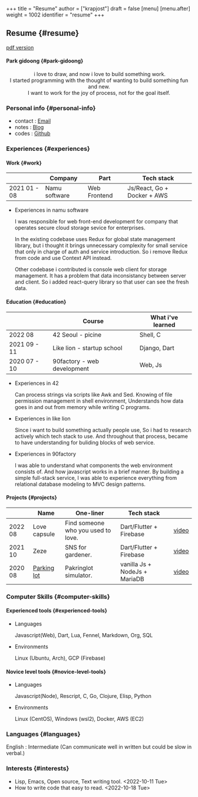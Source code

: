 +++
title = "Resume"
author = ["krapjost"]
draft = false
[menu]
  [menu.after]
    weight = 1002
    identifier = "resume"
+++

## Resume {#resume}

[pdf version](https://krapjost.github.io/resume_en.pdf)


#### Park gidoong {#park-gidoong}

<style>.org-center { margin-left: auto; margin-right: auto; text-align: center; }</style>

<div class="org-center">

<div class="verse">

&nbsp;i love to draw, and now i love to build something work.<br />
I started programming with the thought of wanting to build something fun and new.<br />
I want to work for the joy of process, not for the goal itself.<br />

</div>

</div>


### Personal info {#personal-info}

-   contact : [Email](mailto:krapjost@gmail.com)
-   notes : [Blog](https://krapjost.github.io/ko/posts)
-   codes : [Github](https://github.com/krapjost)


### Experiences {#experiences}


#### Work {#work}

|              | Company       | Part         | Tech stack                  |
|--------------|---------------|--------------|-----------------------------|
| 2021 01 - 08 | Namu software | Web Frontend | Js/React, Go + Docker + AWS |

<!--list-separator-->

-  Experiences in namu software

    I was responsible for web front-end development for company that operates secure cloud storage sevice for enterprises.

    In the existing codebase uses Redux for global state management library,
    but i thought it brings unnecessary complexity for small service that only in charge of auth and service introduction.
    So i remove Redux from code and use Context API instead.

    Other codebase i contributed is console web client for storage management.
    It has a problem that data inconsistancy between server and client.
    So i added react-query library so that user can see the fresh data.


#### Education {#education}

|              | Course                      | What i've learned |
|--------------|-----------------------------|-------------------|
| 2022 08      | 42 Seoul - picine           | Shell, C          |
| 2021 09 - 11 | Like lion - startup school  | Django, Dart      |
| 2020 07 - 10 | 90factory - web development | Web, Js           |

<!--list-separator-->

-  Experiences in 42

    Can process strings via scripts like Awk and Sed.
    Knowing of file permission management in shell environment,
    Understands how data goes in and out from memory while writing C programs.

<!--list-separator-->

-  Experiences in like lion

    Since i want to build something actually people use, So i had to research actively which tech stack to use.
    And throughout that process, became to have understanding for buliding blocks of web service.

<!--list-separator-->

-  Experiences in 90factory

    I was able to understand what components the web environment consists of.
    And how javascript works in a brief manner.
    By building a simple full-stack service, I was able to experience everything from relational database modeling to MVC design patterns.


#### Projects {#projects}

|         | Name                                                  | One-liner                          | Tech stack                    |                                                      |
|---------|-------------------------------------------------------|------------------------------------|-------------------------------|------------------------------------------------------|
| 2022 08 | Love capsule                                          | Find someone who you used to love. | Dart/Flutter + Firebase       | [video](https://vimeo.com/761317519)                 |
| 2021 10 | Zeze                                                  | SNS for gardener.                  | Dart/Flutter + Firebase       | [video](https://vimeo.com/652749941)                 |
| 2020 08 | [Parking lot](https://github.com/krapjost/parkinglot) | Pakringlot simulator.              | vanilla Js + NodeJs + MariaDB | [video](https://www.youtube.com/watch?v=Rhi-OBtbe5c) |


### Computer Skills {#computer-skills}


#### Experienced tools {#experienced-tools}

<!--list-separator-->

-  Languages

    Javascript(Web), Dart, Lua, Fennel, Markdown, Org, SQL

<!--list-separator-->

-  Environments

    Linux (Ubuntu, Arch), GCP (Firebase)


#### Novice level tools {#novice-level-tools}

<!--list-separator-->

-  Languages

    Javascript(Node), Rescript, C, Go, Clojure, Elisp, Python

<!--list-separator-->

-  Environments

    Linux (CentOS), Windows (wsl2), Docker, AWS (EC2)


### Languages {#languages}

English : Intermediate (Can communicate well in written but could be slow in verbal.)


### Interests {#interests}

-   Lisp, Emacs, Open source, Text writing tool. <span class="timestamp-wrapper"><span class="timestamp">&lt;2022-10-11 Tue&gt;</span></span>
-   How to write code that easy to read. <span class="timestamp-wrapper"><span class="timestamp">&lt;2022-10-18 Tue&gt;</span></span>
